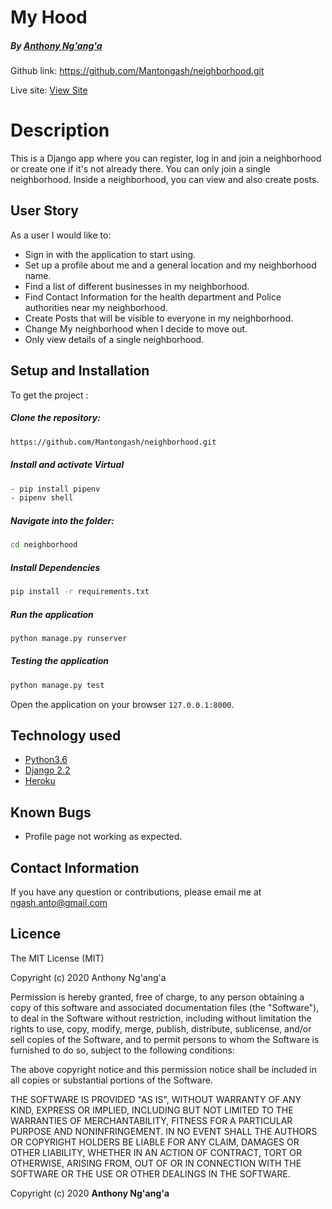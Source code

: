 # My Hood

##### By [Anthony Ng'ang'a](https://github.com/Mantongash)

Github link: https://github.com/Mantongash/neighborhood.git 

Live site: [View Site]( https://antohood.herokuapp.com/)
  
# Description  
This is a Django app where you can register, log in and join a neighborhood or create one if it's not already there. You can only join a single neighborhood. Inside a neighborhood, you can view and also create posts.

 
## User Story  
As a user I would like to:
* Sign in with the application to start using.
* Set up a profile about me and a general location and my neighborhood name.
* Find a list of different businesses in my neighborhood.
* Find Contact Information for the health department and Police authorities near my neighborhood.
* Create Posts that will be visible to everyone in my neighborhood.
* Change My neighborhood when I decide to move out.
* Only view details of a single neighborhood.  
  

  
## Setup and Installation  
To get the project : 
  
##### Clone the repository:  
 ```bash 
 https://github.com/Mantongash/neighborhood.git 
```

##### Install and activate Virtual  
 ```bash 
- pip install pipenv 
- pipenv shell
```  


##### Navigate into the folder:
 ```bash 
cd neighborhood
```

##### Install Dependencies  
 ```bash 
 pip install -r requirements.txt 
```  

##### Run the application  
 ```bash 
 python manage.py runserver 
``` 
##### Testing the application  
 ```bash 
 python manage.py test 
```
Open the application on your browser `127.0.0.1:8000`.  
 
 
 
## Technology used  
  
* [Python3.6](https://www.python.org/)  
* [Django 2.2](https://docs.djangoproject.com/en/1.1/)  
* [Heroku](https://heroku.com)  
  
  
## Known Bugs  
* Profile page not working as expected.
  
## Contact Information   
If you have any question or contributions, please email me at ngash.anto@gmail.com 

## Licence
The MIT License (MIT)

Copyright (c) 2020 Anthony Ng'ang'a

Permission is hereby granted, free of charge, to any person obtaining a copy of this software and associated documentation files (the "Software"), to deal in the Software without restriction, including without limitation the rights to use, copy, modify, merge, publish, distribute, sublicense, and/or sell copies of the Software, and to permit persons to whom the Software is furnished to do so, subject to the following conditions:

The above copyright notice and this permission notice shall be included in all copies or substantial portions of the Software.

THE SOFTWARE IS PROVIDED "AS IS", WITHOUT WARRANTY OF ANY KIND, EXPRESS OR IMPLIED, INCLUDING BUT NOT LIMITED TO THE WARRANTIES OF MERCHANTABILITY, FITNESS FOR A PARTICULAR PURPOSE AND NONINFRINGEMENT. IN NO EVENT SHALL THE AUTHORS OR COPYRIGHT HOLDERS BE LIABLE FOR ANY CLAIM, DAMAGES OR OTHER LIABILITY, WHETHER IN AN ACTION OF CONTRACT, TORT OR OTHERWISE, ARISING FROM, OUT OF OR IN CONNECTION WITH THE SOFTWARE OR THE USE OR OTHER DEALINGS IN THE SOFTWARE.
  


 Copyright (c) 2020 **Anthony Ng'ang'a** 